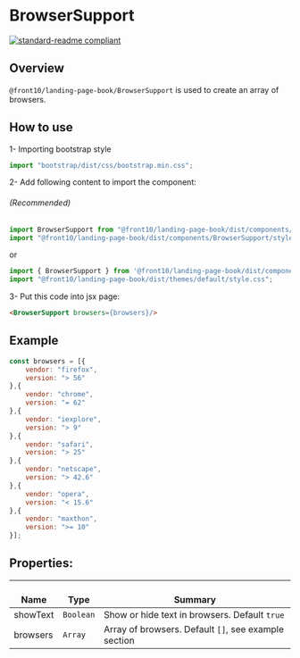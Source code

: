 # BrowserSupport

[![standard-readme compliant](https://img.shields.io/badge/standard--readme-OK-green.svg?style=flat-square)](https://github.com/RichardLitt/standard-readme)

## Overview
`@front10/landing-page-book/BrowserSupport` is used to create an array of browsers.

## How to use
1- Importing bootstrap style

```js
import "bootstrap/dist/css/bootstrap.min.css";
```
2- Add following content to import the component:

###### (Recommended)
```js
import BrowserSupport from "@front10/landing-page-book/dist/components/BrowserSupport";
import "@front10/landing-page-book/dist/components/BrowserSupport/style.css";
```
or

```js
import { BrowserSupport } from '@front10/landing-page-book/dist/components';
import "@front10/landing-page-book/dist/themes/default/style.css";
```

3- Put this code into jsx page:
```html
<BrowserSupport browsers={browsers}/>
```

## Example
```js
const browsers = [{
	vendor: "firefox",
	version: "> 56"
},{
	vendor: "chrome",
	version: "= 62"
},{
	vendor: "iexplore",
	version: "> 9"
},{
	vendor: "safari",
	version: "> 25"
},{
	vendor: "netscape",
	version: "> 42.6"
},{
	vendor: "opera",
	version: "< 15.6"
},{
	vendor: "maxthon",
	version: ">= 10"
}];
```

## Properties:

| </br>Name   | </br>Type | </br>Summary                                                                                 | 
| ------------| - | ------------------------------------------------------------------------------------------------------ |
| showText      | `Boolean` | Show or hide text in browsers. Default `true` |
| browsers      | `Array` | Array of browsers. Default `[]`, see example section |